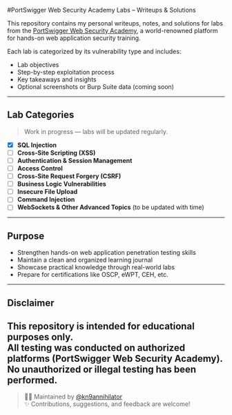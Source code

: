 #PortSwigger Web Security Academy Labs – Writeups & Solutions

This repository contains my personal writeups, notes, and solutions for labs from the [PortSwigger Web Security Academy](https://portswigger.net/web-security), a world-renowned platform for hands-on web application security training.

Each lab is categorized by its vulnerability type and includes:
-  Lab objectives
-  Step-by-step exploitation process
-  Key takeaways and insights
-  Optional screenshots or Burp Suite data (coming soon)

---

##  Lab Categories

> Work in progress — labs will be updated regularly.

- [x] **SQL Injection**
- [ ] **Cross-Site Scripting (XSS)**
- [ ] **Authentication & Session Management**
- [ ] **Access Control**
- [ ] **Cross-Site Request Forgery (CSRF)**
- [ ] **Business Logic Vulnerabilities**
- [ ] **Insecure File Upload**
- [ ] **Command Injection**
- [ ] **WebSockets & Other Advanced Topics**
(to be updated with time)
-------------------------------------------------------

## Purpose

-  Strengthen hands-on web application penetration testing skills
-  Maintain a clean and organized learning journal
-  Showcase practical knowledge through real-world labs
-  Prepare for certifications like OSCP, eWPT, CEH, etc.

--------------------------------------------------------

## Disclaimer

This repository is intended for **educational purposes only**.  
All testing was conducted on authorized platforms (PortSwigger Web Security Academy).  
No unauthorized or illegal testing has been performed.
------------------------------------------------------------------------------------
> 👨‍💻 Maintained by [@kn9annihilator](https://github.com/kn9annihilator)  
> ✨ Contributions, suggestions, and feedback are welcome!

